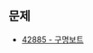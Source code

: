 ## 문제
- [42885 - 구명보트](https://programmers.co.kr/learn/courses/30/lessons/42885?language=javascript)